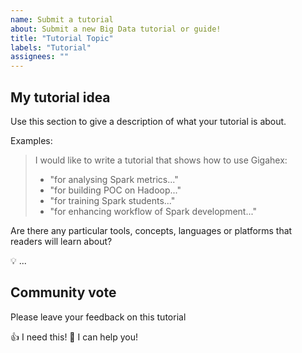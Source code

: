 ```yaml
---
name: Submit a tutorial
about: Submit a new Big Data tutorial or guide!
title: "Tutorial Topic"
labels: "Tutorial"
assignees: ""
---
```


<!--

Hi 👋, thank you for submitting a tutorial to Gigahex!

Don't forget to replace the title of this issue with a short
sentence that describes the topic of your tutorial!

-->

## My tutorial idea

Use this section to give a description of what your tutorial is about.

Examples:

> I would like to write a tutorial that shows how to use Gigahex:
>
> - "for analysing Spark metrics..."
> - "for building POC on Hadoop..."
> - "for training Spark students..."
> - "for enhancing workflow of Spark development..."

Are there any particular tools, concepts, languages or platforms that readers
will learn about?

💡 ...

## Community vote

Please leave your feedback on this tutorial

👍 I need this! 🚀 I can help you!
